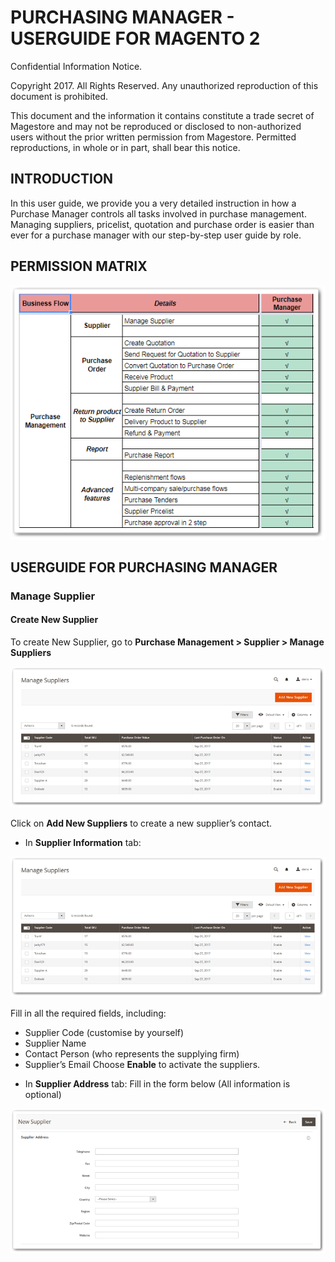 # PURCHASING MANAGER - USERGUIDE FOR MAGENTO 2


Confidential Information Notice. 

Copyright 2017. All Rights Reserved. Any unauthorized reproduction of this document is prohibited. 

This document and the information it contains constitute a trade secret of Magestore and may not be reproduced or disclosed to non-authorized users without the prior written permission from Magestore. Permitted reproductions, in whole or in part, shall bear this notice.



## INTRODUCTION
In this user guide, we provide you a very detailed instruction in how a Purchase Manager controls all tasks involved in purchase management. Managing suppliers, pricelist, quotation and purchase order is easier than ever for a purchase manager with our step-by-step user guide by role. 

## PERMISSION MATRIX
![purchase manager permission matrix](./image_purchase_manager/image051.png) 

## USERGUIDE FOR PURCHASING MANAGER
###	Manage Supplier
#### Create New Supplier
To create New Supplier, go to **Purchase Management > Supplier > Manage Suppliers**

![create new supplier](./image_purchase_manager/image043.png) 

Click on **Add New Suppliers** to create a new supplier’s contact.

*	In **Supplier Information** tab:

![input supplier information](./image_purchase_manager/image043.png) 

Fill in all the required fields, including: 
  + Supplier Code (customise by yourself)
  + Supplier Name
  + Contact Person (who represents the supplying firm)
  + Supplier’s Email
Choose **Enable** to activate the suppliers.
  
*	In **Supplier Address** tab:
Fill in the form below (All information is optional)

![new supplier info form](./image_purchase_manager/image045.png) 
